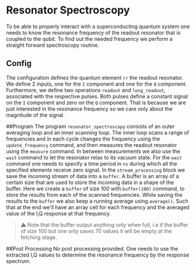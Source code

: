 # Resonator Spectroscopy
To be able to properly interact with a superconducting quantum system 
one needs to know the resonance frequency of the readout resonator that is coupled to the qubit.
To find out the needed frequency we perform a straight forward spectroscopy routine.

## Config
The configuration defines the quantum element `rr` the readout resonator.
We define 2 inputs, one for the `I` component and one for the `Q` component.
Furthermore, we define two operations `readout` and `long_readout`, associated with the respective pulses.
Both pulses define a constant signal on the `I` component and zero on the `Q` component. 
That is because we are just interested in the resonance frequency so we care only about the magnitude of the signal.

##Program
The program `resonator_spectroscopy` consists of an outer averaging loop and an inner scanning loop.
The inner loop scans a range of frequencies and in each cycle changes the frequency using the `update_frequency` command,
and then measures the readout resonator using the `measure` command.
In between measurements we also use the `wait` command to let the resonator relax to its vacuum state. 
For the `wait` command one needs to specify a time period in `ns` during which all the specified elements receive zero signal.
In the `stream_processing` block we save the incoming stream of data into a `buffer`. 
A buffer is an array of a certain size that are used to store the incoming data in a shape of the buffer.
Here we create a `buffer` of size 100 with `buffer(100)` command, to store the results from each of the scanned frequencies.
While saving the results to the `buffer` we also keep a running average using `average()`.
Such that at the end we'll have an array cell for each frequency and the averaged value 
of the I,Q response at that frequency.

> ⚠ Note that the buffer output anything only when full, 
>i.e if the buffer of size 100 but one only saves 70 values it will be empty at the fetching stage.

##Post Processing
No post processing provided. 
One needs to use the extracted I,Q values to determine the resonance frequency by the response spectrum.